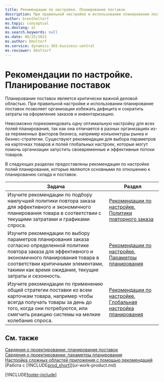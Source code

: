 ```yaml
---
title: Рекомендации по настройке. Планирование поставок
description: При правильной настройке и использовании планирование поставок позволяет организации избежать дефицита и сократить затраты на оформление заказов и инвентаризацию.
author: brentholtorf
ms.topic: conceptual
ms.devlang: al
ms.search.keywords: null
ms.date: 06/25/2021
ms.author: bholtorf
ms.service: dynamics-365-business-central
ms.reviewer: bholtorf
---
```

# Рекомендации по настройке. Планирование поставок
Планирование поставок является критически важной деловой областью. При правильной настройке и использовании планирование поставок позволяет организации избежать дефицита и сократить затраты на оформление заказов и инвентаризацию.  

 Невозможно порекомендовать одну оптимальную настройку для всех полей планирования, так как она отличается в разных организациях из-за переменных факторов бизнеса, например конъюнктуры рынка и бизнес-стратегии. Существуют рекомендации для выбора параметров на карточках товаров и полей глобальных настроек, которые могут помочь организации запустить своевременные и эффективные потоки товаров.  

 В следующих разделах предоставлены рекомендации по настройке полей планирования, которые являются основными по отношению к планированию склада и поставок.  

|**Задача**|**Раздел**|  
|------------|-------------|  
|Изучите рекомендации по подбору наилучшей политики повтора заказа для эффективного и экономичного планирования товара в соответствии с текущими затратами и графиками спроса.|[Рекомендации по настройке. Политики повторного заказа](setup-best-practices-reordering-policies.md)|  
|Изучите рекомендации по выбору параметров планирования заказа согласно определенной политике повтора заказа для эффективного и экономичного планирования товара в соответствии критичными элементами, такими как время ожидания, текущие затраты и сезонность.|[Рекомендации по настройке. Параметры планирования](setup-best-practices-planning-parameters.md)|  
|Изучите рекомендации по применению общей стратегии поставки ко всем карточкам товара, например чтобы всегда получать товары за день до того, когда они потребуются, или смягчить реакцию системы на мелкие колебания спроса.|[Рекомендации по настройке. Глобальная настройка планирования](setup-best-practices-global-planning-setup.md)|  

## См. также  
 [Сведения о проектировании: планирование поставок](design-details-supply-planning.md)   
 [Сведения о проектировании: параметры планирования](design-details-planning-parameters.md)   
 [Настройка сложных областей приложения с помощью рекомендаций](set-up-complex-application-areas-using-best-practices.md)  
 [Работа с [!INCLUDE[prod_short](includes/prod_short.md)]](ui-work-product.md)


[!INCLUDE[footer-include](includes/footer-banner.md)]